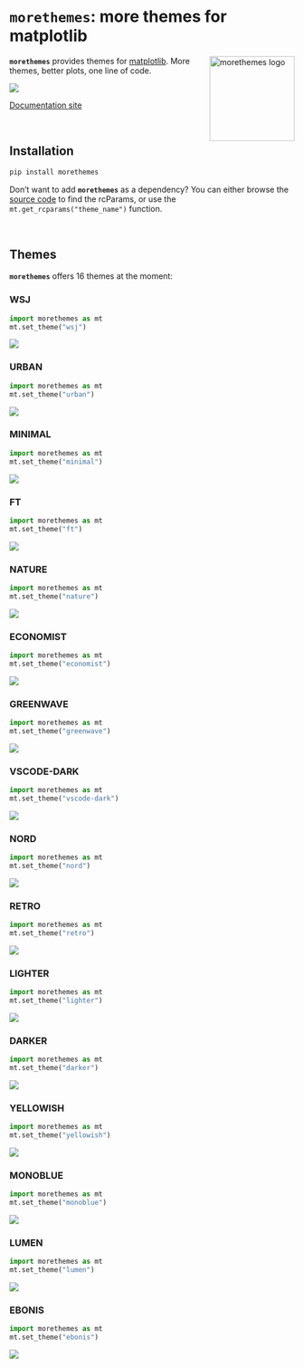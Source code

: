 

<!-- Automatically generated, uses README.qmd to modify README.md -->

# `morethemes`: more themes for matplotlib

<img src="https://github.com/JosephBARBIERDARNAL/static/blob/main/python-libs/morethemes/image.png?raw=true" alt="morethemes logo" align="right" width="150px"/>

**`morethemes`** provides themes for
[matplotlib](https://matplotlib.org/). More themes, better plots, one
line of code.

[![](https://static.pepy.tech/badge/morethemes)](https://pepy.tech/projects/morethemes)

[Documentation site](https://y-sunflower.github.io/morethemes/)

<br>

## Installation

``` bash
pip install morethemes
```

Don’t want to add **`morethemes`** as a dependency? You can either
browse the [source
code](https://github.com/y-sunflower/morethemes/blob/main/morethemes/themes.py)
to find the rcParams, or use the `mt.get_rcparams("theme_name")`
function.

<br>

## Themes

**`morethemes`** offers 16 themes at the moment:

### WSJ

``` python
import morethemes as mt
mt.set_theme("wsj")
```

[![](https://raw.githubusercontent.com/y-sunflower/morethemes/refs/heads/main/docs/img/wsj.png)](https://y-sunflower.github.io/morethemes/)

### URBAN

``` python
import morethemes as mt
mt.set_theme("urban")
```

[![](https://raw.githubusercontent.com/y-sunflower/morethemes/refs/heads/main/docs/img/urban.png)](https://y-sunflower.github.io/morethemes/)

### MINIMAL

``` python
import morethemes as mt
mt.set_theme("minimal")
```

[![](https://raw.githubusercontent.com/y-sunflower/morethemes/refs/heads/main/docs/img/minimal.png)](https://y-sunflower.github.io/morethemes/)

### FT

``` python
import morethemes as mt
mt.set_theme("ft")
```

[![](https://raw.githubusercontent.com/y-sunflower/morethemes/refs/heads/main/docs/img/ft.png)](https://y-sunflower.github.io/morethemes/)

### NATURE

``` python
import morethemes as mt
mt.set_theme("nature")
```

[![](https://raw.githubusercontent.com/y-sunflower/morethemes/refs/heads/main/docs/img/nature.png)](https://y-sunflower.github.io/morethemes/)

### ECONOMIST

``` python
import morethemes as mt
mt.set_theme("economist")
```

[![](https://raw.githubusercontent.com/y-sunflower/morethemes/refs/heads/main/docs/img/economist.png)](https://y-sunflower.github.io/morethemes/)

### GREENWAVE

``` python
import morethemes as mt
mt.set_theme("greenwave")
```

[![](https://raw.githubusercontent.com/y-sunflower/morethemes/refs/heads/main/docs/img/greenwave.png)](https://y-sunflower.github.io/morethemes/)

### VSCODE-DARK

``` python
import morethemes as mt
mt.set_theme("vscode-dark")
```

[![](https://raw.githubusercontent.com/y-sunflower/morethemes/refs/heads/main/docs/img/vscode-dark.png)](https://y-sunflower.github.io/morethemes/)

### NORD

``` python
import morethemes as mt
mt.set_theme("nord")
```

[![](https://raw.githubusercontent.com/y-sunflower/morethemes/refs/heads/main/docs/img/nord.png)](https://y-sunflower.github.io/morethemes/)

### RETRO

``` python
import morethemes as mt
mt.set_theme("retro")
```

[![](https://raw.githubusercontent.com/y-sunflower/morethemes/refs/heads/main/docs/img/retro.png)](https://y-sunflower.github.io/morethemes/)

### LIGHTER

``` python
import morethemes as mt
mt.set_theme("lighter")
```

[![](https://raw.githubusercontent.com/y-sunflower/morethemes/refs/heads/main/docs/img/lighter.png)](https://y-sunflower.github.io/morethemes/)

### DARKER

``` python
import morethemes as mt
mt.set_theme("darker")
```

[![](https://raw.githubusercontent.com/y-sunflower/morethemes/refs/heads/main/docs/img/darker.png)](https://y-sunflower.github.io/morethemes/)

### YELLOWISH

``` python
import morethemes as mt
mt.set_theme("yellowish")
```

[![](https://raw.githubusercontent.com/y-sunflower/morethemes/refs/heads/main/docs/img/yellowish.png)](https://y-sunflower.github.io/morethemes/)

### MONOBLUE

``` python
import morethemes as mt
mt.set_theme("monoblue")
```

[![](https://raw.githubusercontent.com/y-sunflower/morethemes/refs/heads/main/docs/img/monoblue.png)](https://y-sunflower.github.io/morethemes/)

### LUMEN

``` python
import morethemes as mt
mt.set_theme("lumen")
```

[![](https://raw.githubusercontent.com/y-sunflower/morethemes/refs/heads/main/docs/img/lumen.png)](https://y-sunflower.github.io/morethemes/)

### EBONIS

``` python
import morethemes as mt
mt.set_theme("ebonis")
```

[![](https://raw.githubusercontent.com/y-sunflower/morethemes/refs/heads/main/docs/img/ebonis.png)](https://y-sunflower.github.io/morethemes/)
